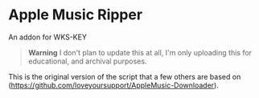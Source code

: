 # Apple Music Ripper

An addon for WKS-KEY

> **Warning**
> I don't plan to update this at all, I'm only uploading this for educational, and archival purposes.

This is the original version of the script that a few others are based on (https://github.com/loveyoursupport/AppleMusic-Downloader).
